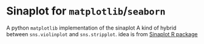 # Sinaplot for `matplotlib`/`seaborn`
A python `matplotlib` implementation of the sinaplot
A kind of hybrid between `sns.violinplot` and `sns.stripplot`.
idea is from [Sinaplot R package](https://cran.r-project.org/web/packages/sinaplot/vignettes/SinaPlot.html)
